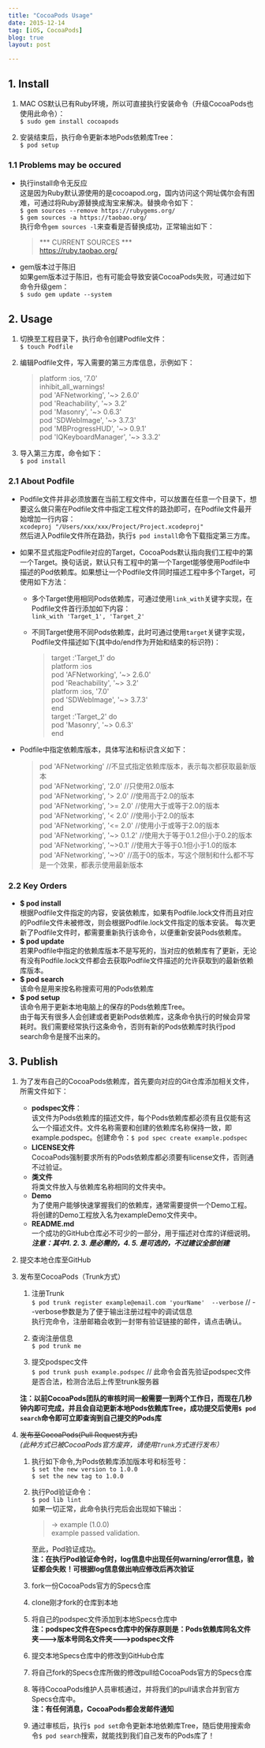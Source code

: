 ```yaml
---
title: "CocoaPods Usage"
date: 2015-12-14
tag: [iOS, CocoaPods]
blog: true
layout: post

---
```


## 1. Install

1. MAC OS默认已有Ruby环境，所以可直接执行安装命令（升级CocoaPods也使用此命令）：  
`$ sudo gem install cocoapods`

2. 安装结束后，执行命令更新本地Pods依赖库Tree：  
`$ pod setup`

### 1.1 Problems may be occured
- 执行install命令无反应  
这是因为Ruby默认源使用的是cocoapod.org，国内访问这个网址偶尔会有困难，可通过将Ruby源替换成淘宝来解决。替换命令如下：  
`$ gem sources --remove https://rubygems.org/`  
`$ gem sources -a https://taobao.org/`  
执行命令`gem sources -l`来查看是否替换成功，正常输出如下：  

	>	*** CURRENT SOURCES ***  
		https://ruby.taobao.org/ 	
	
- gem版本过于陈旧  
如果gem版本过于陈旧，也有可能会导致安装CocoaPods失败，可通过如下命令升级gem：  
`$ sudo gem update --system`  

## 2. Usage
1. 切换至工程目录下，执行命令创建Podfile文件：  
`$ touch Podfile`  

2. 编辑Podfile文件，写入需要的第三方库信息，示例如下：  

	>	platform :ios, '7.0'  
		inhibit_all_warnings!  
		pod 'AFNetworking', '~> 2.6.0'  
		pod 'Reachability', '~> 3.2'  
		pod 'Masonry', '~> 0.6.3'  
		pod 'SDWebImage', '~> 3.7.3'  
		pod 'MBProgressHUD', '~> 0.9.1'  
		pod 'IQKeyboardManager', '~> 3.3.2'  

3. 导入第三方库，命令如下：  
`$ pod install`  

### 2.1 About Podfile
- Podfile文件并非必须放置在当前工程文件中，可以放置在任意一个目录下，想要这么做只需在Podfile文件中指定工程文件的路劲即可，在Podfile文件最开始增加一行内容：  
`xcodeproj "/Users/xxx/xxx/Project/Project.xcodeproj"`  
然后进入Podfile文件所在路劲，执行`$ pod install`命令下载指定第三方库。  

- 如果不显式指定Podfile对应的Target，CocoaPods默认指向我们工程中的第一个Target。换句话说，默认只有工程中的第一个Target能够使用Podfile中描述的Pod依赖库。如果想让一个Podfile文件同时描述工程中多个Target，可使用如下方法：  
   * 多个Target使用相同Pods依赖库，可通过使用`link_with`关键字实现，在Podfile文件首行添加如下内容：  
   `link_with 'Target_1', 'Target_2'`  
   * 不同Target使用不同Pods依赖库，此时可通过使用`target`关键字实现，Podfile文件描述如下(其中do/end作为开始和结束的标识符)：  
   
		>	target :'Target_1' do  
			platform :ios  
			pod 'AFNetworking', '~> 2.6.0'  
			pod 'Reachability', '~> 3.2'  
			platform :ios, '7.0'  
			pod 'SDWebImage', '~> 3.7.3'  
			end  
			target :'Target_2' do  
			pod 'Masonry', '~> 0.6.3'  
			end  

- Podfile中指定依赖库版本，具体写法和标识含义如下：  

	>	pod 'AFNetworking'	//不显式指定依赖库版本，表示每次都获取最新版本  
		pod 'AFNetworking', '2.0'	//只使用2.0版本  
		pod 'AFNetworking', '> 2.0'	//使用高于2.0的版本  
		pod 'AFNetworking', '>= 2.0'	//使用大于或等于2.0的版本  
		pod 'AFNetworking', '< 2.0'	//使用小于2.0的版本  
		pod 'AFNetworking', '<= 2.0'	//使用小于或等于2.0的版本  
		pod 'AFNetworking', '~> 0.1.2'	//使用大于等于0.1.2但小于0.2的版本  
		pod 'AFNetworking', '~>0.1'	//使用大于等于0.1但小于1.0的版本  
		pod 'AFNetworking', '~>0'	//高于0的版本，写这个限制和什么都不写是一个效果，都表示使用最新版本  
	
### 2.2 Key Orders
- **$ pod install**  
根据Podfile文件指定的内容，安装依赖库，如果有Podfile.lock文件而且对应的Podfile文件未被修改，则会根据Podfile.lock文件指定的版本安装。 
每次更新了Podfile文件时，都需要重新执行该命令，以便重新安装Pods依赖库。   
- **$ pod update**  
若果Podfile中指定的依赖库版本不是写死的，当对应的依赖库有了更新，无论有没有Podfile.lock文件都会去获取Podfile文件描述的允许获取到的最新依赖库版本。  
- **$ pod search**  
该命令是用来按名称搜索可用的Pods依赖库  
- **$ pod setup**  
该命令用于更新本地电脑上的保存的Pods依赖库Tree。  
由于每天有很多人会创建或者更新Pods依赖库，这条命令执行的时候会异常耗时。我们需要经常执行这条命令，否则有新的Pods依赖库时执行pod search命令是搜不出来的。   

## 3. Publish
1. 为了发布自己的CocoaPods依赖库，首先要向对应的Git仓库添加相关文件，所需文件如下：  
	- **podspec文件**：  
	该文件为Pods依赖库的描述文件，每个Pods依赖库都必须有且仅能有这么一个描述文件。文件名称需要和创建的依赖库名称保持一致，即example.podspec。创建命令：`$ pod spec create example.podspec`  
	- **LICENSE文件**  
	CocoaPods强制要求所有的Pods依赖库都必须要有license文件，否则通不过验证。  
	- **类文件**  
	将类文件放入与依赖库名称相同的文件夹中。  
	- **Demo**  
	为了使用户能够快速掌握我们的依赖库，通常需要提供一个Demo工程。将创建的Demo工程放入名为exampleDemo文件夹中。  
	- **README.md**  
	一个成功的GitHub仓库必不可少的一部分，用于描述对仓库的详细说明。  
	***注意：其中1. 2. 3. 是必需的，4. 5. 是可选的，不过建议全部创建***  

2. 提交本地仓库至GitHub

3. 发布至CocoaPods（Trunk方式）
	1. 注册Trunk  
	`$ pod trunk register example@email.com 'yourName'  --verbose` // --verbose参数是为了便于输出注册过程中的调试信息  
执行完命令，注册邮箱会收到一封带有验证链接的邮件，请点击确认。

	2. 查询注册信息  
	`$ pod trunk me`  

	3. 提交podspec文件  
	`$ pod trunk push example.podspec` // 此命令会首先验证podspec文件是否合法，检测合法后上传至trunk服务器

	**注：以前CocoaPods团队的审核时间一般需要一到两个工作日，而现在几秒钟内即可完成，并且会自动更新本地Pods依赖库Tree，成功提交后使用`$ pod search`命令即可立即查询到自己提交的Pods库**


4. ~~发布至CocoaPods(Pull Request方式)~~  
*(此种方式已被CocoaPods官方废弃，请使用`Trunk`方式进行发布）*

	1. 执行如下命令,为Pods依赖库添加版本号和标签号：  
	`$ set the new version to 1.0.0`  
	`$ set the new tag to 1.0.0`  
	2. 执行Pod验证命令：  
	`$ pod lib lint`  
	如果一切正常，此命令执行完后会出现如下输出：  
	
		>	-> example (1.0.0)  
			example passed validation.  
	
		至此，Pod验证成功。  
		**注：在执行Pod验证命令时，log信息中出现任何warning/error信息，验证都会失败！可根据log信息做出响应修改后再次验证**  

	3. fork一份CocoaPods官方的Specs仓库  
	
	4. clone刚才fork的仓库到本地   
	
	5. 将自己的podspec文件添加到本地Specs仓库中  
	**注：podspec文件在Specs仓库中的保存原则是：Pods依赖库同名文件夹--->版本号同名文件夹--->podspec文件**  
	6. 提交本地Specs仓库中的修改到GitHub仓库  

	7. 将自己fork的Specs仓库所做的修改pull给CocoaPods官方的Specs仓库  
 
	8. 等待CocoaPods维护人员审核通过，并将我们的pull请求合并到官方Specs仓库中。  
	**注：有任何消息，CocoaPods都会发邮件通知**  
	9. 通过审核后，执行`$ pod set`命令更新本地依赖库Tree，随后使用搜索命令`$ pod search`搜索，就能找到我们自己发布的Pods库了！








